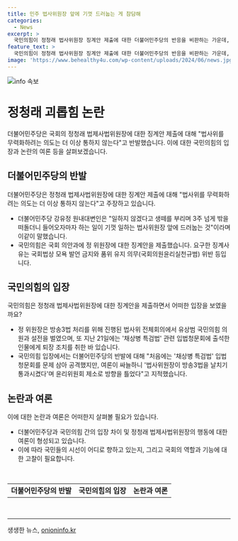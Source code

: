 ```yaml
---
title: 민주 법사위원장 앞에 기껏 드러눕는 게 참담해
categories:
  - News
excerpt: >
  국민의힘이 정청래 법사위원장 징계안 제출에 대한 더불어민주당의 반응을 비판하는 가운데, 국회의 원활한 진행과 질서를 지키는 것이 중요하다는 주장이 제기되고 있다. 국민의힘이 정청래 의원을 괴롭히고 법사위를 무력화하려는 의도가 있다는 의혹을 부인하며, 더불어민주당은 이를 퇴행시키려는 시도로 해석하고 있다. 이에 대해 더불어민주당은 국회법에 따라 질서를 유지하고 상임위원장의 역할을 수행하는 것이 중요하다고 강조했다.
feature_text: >
  국민의힘이 정청래 법사위원장 징계안 제출에 대한 더불어민주당의 반응을 비판하는 가운데, 국회의 원활한 진행과 질서를 지키는 것이 중요하다는 주장이 제기되고 있다. 국민의힘이 정청래 의원을 괴롭히고 법사위를 무력화하려는 의도가 있다는 의혹을 부인하며, 더불어민주당은 이를 퇴행시키려는 시도로 해석하고 있다. 이에 대해 더불어민주당은 국회법에 따라 질서를 유지하고 상임위원장의 역할을 수행하는 것이 중요하다고 강조했다.
image: 'https://www.behealthy4u.com/wp-content/uploads/2024/06/news.jpg'
---
```


<p><img src="https://www.behealthy4u.com/wp-content/uploads/2024/06/news.jpg" alt="info 속보" /></p>

<h1>정청래 괴롭힘 논란</h1>

<p data-ke-size="size16">더불어민주당은 국회의 정청래 법제사법위원장에 대한 징계안 제출에 대해 "법사위를 무력화하려는 의도는 더 이상 통하지 않는다"고 반발했습니다. 이에 대한 국민의힘의 입장과 논란의 여론 등을 살펴보겠습니다.</p>

<h2>더불어민주당의 반발</h2>

<p data-ke-size="size16">더불어민주당은 정청래 법제사법위원장에 대한 징계안 제출에 대해 "법사위를 무력화하려는 의도는 더 이상 통하지 않는다"고 주장하고 있습니다.</p>

<ul>
    <li>더불어민주당 강유정 원내대변인은 "일하지 않겠다고 생떼를 부리며 3주 넘게 밖을 떠돌더니 들어오자마자 하는 일이 기껏 일하는 법사위원장 앞에 드러눕는 것"이라며 이같이 말했습니다.</li>
    <li>국민의힘은 국회 의안과에 정 위원장에 대한 징계안을 제출했습니다. 요구한 징계사유는 국회법상 모욕 발언 금지와 품위 유지 의무(국회의원윤리실천규범) 위반 등입니다.</li>
</ul>

<h2>국민의힘의 입장</h2>

<p data-ke-size="size16">국민의힘은 정청래 법제사법위원장에 대한 징계안을 제출하면서 어떠한 입장을 보였을까요?</p>

<ul>
    <li>정 위원장은 방송3법 처리를 위해 진행된 법사위 전체회의에서 유상범 국민의힘 의원과 설전을 벌였으며, 또 지난 21일에는 '채상병 특검법' 관련 입법청문회에 출석한 인물에게 퇴장 조치를 취한 바 있습니다.</li>
    <li>국민의힘 입장에서는 더불어민주당의 반발에 대해 "처음에는 '채상병 특검법' 입법청문회를 문제 삼아 공격했지만, 여론이 싸늘하니 '법사위원장이 방송3법을 날치기 통과시켰다'며 윤리위원회 제소로 방향을 틀었다"고 지적했습니다.</li>
</ul>

<h2>논란과 여론</h2>

<p data-ke-size="size16">이에 대한 논란과 여론은 어떠한지 살펴볼 필요가 있습니다.</p>

<ul>
    <li>더불어민주당과 국민의힘 간의 입장 차이 및 정청래 법제사법위원장의 행동에 대한 여론이 형성되고 있습니다.</li>
    <li>이에 따라 국민들의 시선이 어디로 향하고 있는지, 그리고 국회의 역할과 기능에 대한 고찰이 필요합니다.</li>
</ul>

<p data-ke-size="size16">&nbsp;</p>

<table>
    <tbody>
        <tr>
            <td style="text-align: center; height: 17px;"><b>더불어민주당의 반발</b></td>
            <td style="text-align: center; height: 17px;"><b>국민의힘의 입장</b></td>
            <td style="text-align: center; height: 17px;"><b>논란과 여론</b></td>
        </tr>
    </tbody>
</table>

<p data-ke-size="size16">&nbsp;</p>

<p><hr></p>
생생한 뉴스, <a href="https://onioninfo.kr" rel="dofollow">onioninfo.kr</a>


